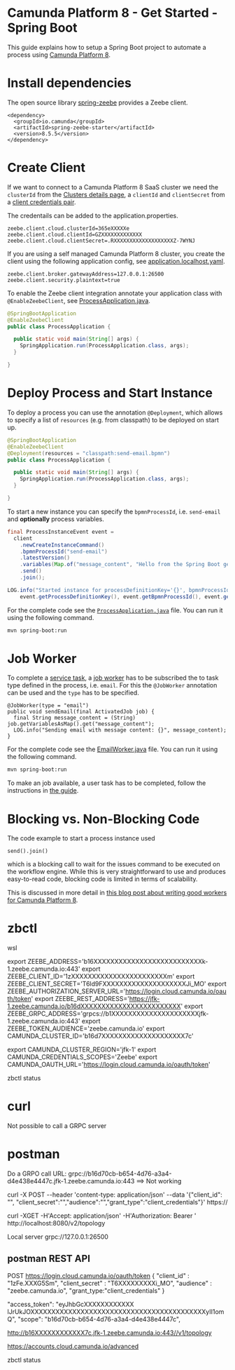 # Camunda Platform 8 - Get Started - Spring Boot

This guide explains how to setup a Spring Boot project to automate a process using
[Camunda Platform 8](https://camunda.com/products/cloud/).

# Install dependencies

The open source library [spring-zeebe](https://github.com/camunda-community-hub/spring-zeebe)
provides a Zeebe client.

```
<dependency>
  <groupId>io.camunda</groupId>
  <artifactId>spring-zeebe-starter</artifactId>
  <version>8.5.5</version>
</dependency>
```

# Create Client

If we want to connect to a Camunda Platform 8 SaaS cluster we need the `clusterId` from the 
[Clusters details page](https://docs.camunda.io/docs/components/console/manage-clusters/create-cluster/),
a `clientId` and `clientSecret` from a [client credentials pair](https://docs.camunda.io/docs/components/console/manage-clusters/manage-api-clients/). 

The credentails can be added to the application.properties.

```properties
zeebe.client.cloud.clusterId=365eXXXXXe
zeebe.client.cloud.clientId=GZXXXXXXXXXXXXX
zeebe.client.cloud.clientSecret=.RXXXXXXXXXXXXXXXXXXXZ-7WYNJ
```

If you are using a self managed Camunda Platform 8 cluster, you create the client
using the following application config, see
[application.localhost.yaml](src/main/resources/application.localhost.properties).

```properties
zeebe.client.broker.gatewayAddress=127.0.0.1:26500
zeebe.client.security.plaintext=true
```

To enable the Zeebe client integration annotate your application class with
`@EnableZeebeClient`, see
[ProcessApplication.java](src/main/java/io/camunda/getstarted/ProcessApplication.java).

```java
@SpringBootApplication
@EnableZeebeClient
public class ProcessApplication {

  public static void main(String[] args) {
    SpringApplication.run(ProcessApplication.class, args);
  }

}
```

# Deploy Process and Start Instance

To deploy a process you can use the annotation `@Deployment`, which allows
to specify a list of `resources` (e.g. from classpath) to be deployed on start up.

```java
@SpringBootApplication
@EnableZeebeClient
@Deployment(resources = "classpath:send-email.bpmn")
public class ProcessApplication {

  public static void main(String[] args) {
    SpringApplication.run(ProcessApplication.class, args);
  }

}
```

To start a new instance you can specify the `bpmnProcessId`, i.e.
`send-email` and **optionally** process variables.

```java
final ProcessInstanceEvent event =
  client
    .newCreateInstanceCommand()
    .bpmnProcessId("send-email")
    .latestVersion()
    .variables(Map.of("message_content", "Hello from the Spring Boot get started"))
    .send()
    .join();

LOG.info("Started instance for processDefinitionKey='{}', bpmnProcessId='{}', version='{}' with processInstanceKey='{}'",
	event.getProcessDefinitionKey(), event.getBpmnProcessId(), event.getVersion(), event.getProcessInstanceKey());
```

For the complete code see the
[`ProcessApplication.java`](src/main/java/io/camunda/getstarted/ProcessApplication.java) file. You can
run it using the following command.

```bash
mvn spring-boot:run
```

# Job Worker

To complete a
[service task](https://docs.camunda.io/docs/reference/bpmn-workflows/service-tasks/service-tasks/),
a [job worker](https://docs.camunda.io/docs/product-manuals/concepts/job-workers) has
to be subscribed the to task type defined in the process, i.e. `email`. For this
the `@JobWorker` annotation can be used and the `type` has to be specified.

```
@JobWorker(type = "email")
public void sendEmail(final ActivatedJob job) {
  final String message_content = (String) job.getVariablesAsMap().get("message_content");
  LOG.info("Sending email with message content: {}", message_content);
}
```

For the complete code see the
[EmailWorker.java](src/main/java/io/camunda/getstarted/EmailWorker.java) file. You can
run it using the following command.

```bash
mvn spring-boot:run
```

To make an job available, a user task has to be completed, follow the
instructions in [the guide](../README.md#complete-the-user-task).


# Blocking vs. Non-Blocking Code

The code example to start a process instance used 
```
send().join()
```
which is a blocking call to wait for the issues command to be executed on the workflow engine. 
While this is very straightforward to use and produces easy-to-read code, 
blocking code is limited in terms of scalability. 

This is discussed in more detail in [this blog post about writing good workers for Camunda Platform 8](https://blog.bernd-ruecker.com/writing-good-workers-for-camunda-cloud-61d322cad862).

# zbctl  


wsl

export ZEEBE_ADDRESS='b16XXXXXXXXXXXXXXXXXXXXXXXXXXk-1.zeebe.camunda.io:443'
export ZEEBE_CLIENT_ID='1zXXXXXXXXXXXXXXXXXXXXXXXm'
export ZEEBE_CLIENT_SECRET='T6ld9FXXXXXXXXXXXXXXXXXXXXJi_MO'
export ZEEBE_AUTHORIZATION_SERVER_URL='https://login.cloud.camunda.io/oauth/token'
export ZEEBE_REST_ADDRESS='https://jfk-1.zeebe.camunda.io/b16dXXXXXXXXXXXXXXXXXXXXXXXX'
export ZEEBE_GRPC_ADDRESS='grpcs://b1XXXXXXXXXXXXXXXXXXXXXjfk-1.zeebe.camunda.io:443'
export ZEEBE_TOKEN_AUDIENCE='zeebe.camunda.io'
export CAMUNDA_CLUSTER_ID='b16d7XXXXXXXXXXXXXXXXXXXX7c'

export CAMUNDA_CLUSTER_REGION='jfk-1'
export CAMUNDA_CREDENTIALS_SCOPES='Zeebe'
export CAMUNDA_OAUTH_URL='https://login.cloud.camunda.io/oauth/token'

zbctl status

# curl
Not possible to call a GRPC server

# postman
Do a GRPO call
URL: grpc://b16d70cb-b654-4d76-a3a4-d4e438e4447c.jfk-1.zeebe.camunda.io:443
==> Not working

curl -X POST --header 'content-type: application/json' --data '{"client_id": "<client-id>", "client_secret":"<client-secret>","audience":"<audience>","grant_type":"client_credentials"}' https://<authorization server url>





curl -XGET -H'Accept: application/json' -H'Authorization: Bearer <TOKEN>' http://localhost:8080/v2/topology



Local server
grpc://127.0.0.1:26500


## postman REST API
POST https://login.cloud.camunda.io/oauth/token
{
"client_id" : "1zFe.XXXG5Sm",
"client_secret" : "T6XXXXXXXXXi_MO",
"audience" : "zeebe.camunda.io",
"grant_type:"client_credentials"
}

"access_token": "eyJhbGcXXXXXXXXXXXX  lJrUkJOXXXXXXXXXXXXXXXXXXXXXXXXXXXXXXXXXXXXXXXXXXyII1omQ",
"scope": "b16d70cb-b654-4d76-a3a4-d4e438e4447c",


http://b16XXXXXXXXXXXX7c.jfk-1.zeebe.camunda.io:443//v1/topology



https://accounts.cloud.camunda.io/advanced

zbctl status 


